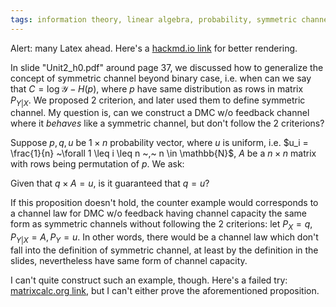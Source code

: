 ```yaml
---
tags: information theory, linear algebra, probability, symmetric channel
---
```



Alert: many Latex ahead. Here's a <a href="https://hackmd.io/AISqCBRlTne6CN_vS0ZcBA">hackmd.io link</a> for better rendering.

In slide "Unit2_h0.pdf" around page 37, we discussed how to generalize the concept of symmetric channel beyond binary case, i.e. when can we say that $C = \log{\mathcal{Y}} - H(p)$, where $p$ have same distribution as rows in matrix $P_{Y|X}$. We proposed 2 criterion, and later used them to define symmetric channel. My question is, can we construct a DMC w/o feedback channel where it *behaves* like a symmetric channel, but don't follow the 2 criterions?

Suppose $p, q, u$ be $1 \times n$ probability vector, where $u$ is uniform, i.e. $u_i = \frac{1}{n} ~\forall 1 \leq i \leq n ~,~ n \in \mathbb{N}$, $A$ be a $n \times n$ matrix with rows being permutation of $p$. We ask:

Given that $q \times A = u$, is it guaranteed that $q = u$?

If this proposition doesn't hold, the counter example would corresponds to a channel law for DMC w/o feedback having channel capacity the same form as symmetric channels without following the 2 criterions: let $P_X = q, P_{Y|X} = A, P_Y = u$. In other words, there would be a channel law which don't fall into the definition of symmetric channel, at least by the definition in the slides, nevertheless have same form of channel capacity.

I can't quite construct such an example, though. Here's a failed try: <a href="https://matrixcalc.org/en/#%7B%7B0%2e2,0%2e3,0%2e1,0%2e4%7D%7D%2a%7B%7B0%2e1,0%2e2,0%2e3+2/30,1/3%7D,%7B0%2e2,0%2e1,1/3,0%2e3+2/30%7D,%7B0%2e3+2/30,1/3,0%2e1,0%2e2%7D,%7B1/3,0%2e3+2/30,0%2e2,0%2e1%7D%7D">matrixcalc.org link</a>, but I can't either prove the aforementioned proposition.